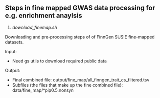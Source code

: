 
## Steps in fine mapped GWAS data processing for e.g. enrichment anaylsis 

1. *download_finemap.sh* 

Downloading and pre-processing steps of of FinnGen SUSIE fine-mapped datasets. 

Input: 
- Need gs utils to download required public data

Output: 
- Final combined file: output/fine_map/all_finngen_trait_cs_filtered.tsv
- Subfiles (the files that make up the fine combined file): data/fine_map/*pip0.5.nonsyn
